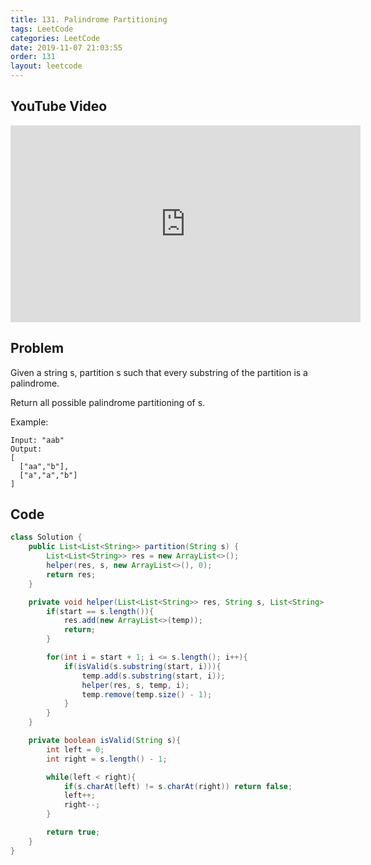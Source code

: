 ```yaml
---
title: 131. Palindrome Partitioning
tags: LeetCode
categories: LeetCode
date: 2019-11-07 21:03:55
order: 131
layout: leetcode
---
```


## YouTube Video

<iframe width="560" height="315" src="https://www.youtube.com/embed/dl1gtKWXKEs" frameborder="0" allow="accelerometer; autoplay; encrypted-media; gyroscope; picture-in-picture" allowfullscreen></iframe>

## Problem

Given a string s, partition s such that every substring of the partition is a palindrome.

Return all possible palindrome partitioning of s.

Example:

```
Input: "aab"
Output:
[
  ["aa","b"],
  ["a","a","b"]
]
```

## Code

```java
class Solution {
    public List<List<String>> partition(String s) {
        List<List<String>> res = new ArrayList<>();
        helper(res, s, new ArrayList<>(), 0);
        return res;
    }

    private void helper(List<List<String>> res, String s, List<String> temp, int start){
        if(start == s.length()){
            res.add(new ArrayList<>(temp));
            return;
        }

        for(int i = start + 1; i <= s.length(); i++){
            if(isValid(s.substring(start, i))){
                temp.add(s.substring(start, i));
                helper(res, s, temp, i);
                temp.remove(temp.size() - 1);
            }
        }
    }

    private boolean isValid(String s){
        int left = 0;
        int right = s.length() - 1;

        while(left < right){
            if(s.charAt(left) != s.charAt(right)) return false;
            left++;
            right--;
        }

        return true;
    }
}
```
